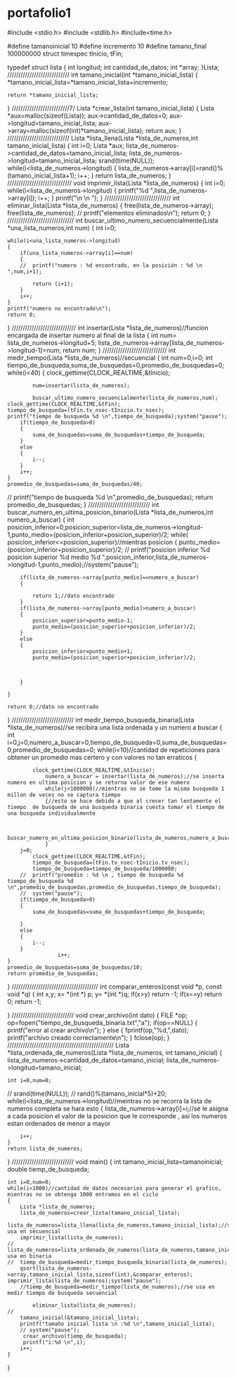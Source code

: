 # portafolio1

 #include <stdio.h>
#include <stdlib.h>
#include<time.h>


#define tamanoinicial 10
#define incremento 10
#define tamano_final 100000000
struct timespec tInicio, tFin;


typedef struct lista
{
	int longitud;
	int cantidad_de_datos;
	int *array;
}Lista;
////////////////////////////
int tamano_inicial(int *tamano_inicial_lista)
{
	*tamano_inicial_lista=*tamano_inicial_lista+incremento;
	
	return *tamano_inicial_lista;
}
//////////////////////////7/
Lista *crear_lista(int tamano_inicial_lista)
{
	Lista *aux=malloc(sizeof(Lista));
	aux->cantidad_de_datos=0;
	aux->longitud=tamano_inicial_lista;
	aux->array=malloc(sizeof(int)*tamano_inicial_lista);
	return aux;	
}
////////////////////////////
Lista *lista_llena(Lista *lista_de_numeros,int tamano_inicial_lista)
{
	int i=0;
	Lista *aux;
	lista_de_numeros->cantidad_de_datos=tamano_inicial_lista;
	lista_de_numeros->longitud=tamano_inicial_lista;
	srand(time(NULL));
	while(i<lista_de_numeros->longitud)
	{
		lista_de_numeros->array[i]=rand()%(tamano_inicial_lista+1);
		i++;
	}
	return lista_de_numeros;
}
/////////////////////////////
void imprimir_lista(Lista *lista_de_numeros)
{
	int i=0;
	while(i<lista_de_numeros->longitud)
	{
		printf("%d ",lista_de_numeros->array[i]);
		i++;
	}
	printf("\n \n ");
}
//////////////////////////////
int eliminar_lista(Lista *lista_de_numeros)
{
	free(lista_de_numeros->array);
	free(lista_de_numeros);
//	printf("elementos eliminados\n");
	return 0;
}
//////////////////////////////
int buscar_ultimo_numero_secuencialmente(Lista *una_lista_numeros,int num)
{
	int i=0;

	while(i<una_lista_numeros->longitud)
	{
	    if(una_lista_numeros->array[i]==num)
	    {
	    //	printf("numero : %d encontrado, en la posición : %d \n ",num,i+1);
	    
	    	return (i+1);
		}
		i++;
	}
	printf("numero no encontrado\n");
	return 0;
	
}
/////////////////////////////
int insertar(Lista *lista_de_numeros)//funcion encargada de insertar numero al final de la lista
{
	int num= lista_de_numeros->longitud+5;
     lista_de_numeros->array[lista_de_numeros->longitud-1]=num;
	return num;
}
/////////////////////////////
int medir_tiempo(Lista *lista_de_numeros)//secuencial
{
	int num=0,i=0;
	int tiempo_de_busqueda,suma_de_busquedas=0,promedio_de_busquedas=0;
	while(i<40)
	{
		clock_gettime(CLOCK_REALTIME,&tInicio);	
	
			num=insertar(lista_de_numeros);
	
			buscar_ultimo_numero_secuencialmente(lista_de_numeros,num);
	clock_gettime(CLOCK_REALTIME,&tFin);
	tiempo_de_busqueda=(tFin.tv_nsec-tInicio.tv_nsec);
	printf("tiempo de busqueda %d \n",tiempo_de_busqueda);system("pause");
		if(tiempo_de_busqueda>0)
		{
			suma_de_busquedas=suma_de_busquedas+tiempo_de_busqueda;
		}
		else
		{
			i--;
		}	
		i++;
	}	
	promedio_de_busquedas=suma_de_busquedas/40;
//	printf("tiempo de busqueda %d \n",promedio_de_busquedas);
	return promedio_de_busquedas;
}
////////////////////////////
int buscar_numero_en_ultima_posicion_binario(Lista *lista_de_numeros,int numero_a_buscar)
{
	int posicion_inferior=0,posicion_superior=lista_de_numeros->longitud-1,punto_medio=(posicion_inferior+posicion_superior)/2;
	while( posicion_inferior<=posicion_superior)//mientras posicion
	{
		punto_medio=(posicion_inferior+posicion_superior)/2;
	//	printf("posicion inferior %d posicion superior %d medio %d ",posicion_inferior,lista_de_numeros->longitud-1,punto_medio);//system("pause");

		if(lista_de_numeros->array[punto_medio]==numero_a_buscar)
		{

			return 1;//dato encontrado
		}
	    if(lista_de_numeros->array[punto_medio]>numero_a_buscar)
	    {
	    	posicion_superior=punto_medio-1;
	    	punto_medio=(posicion_superior+posicion_inferior)/2;
		}
		else
		{
			posicion_inferior=punto_medio+1;
			punto_medio=(posicion_superior+posicion_inferior)/2;		
	


		}
		
	}

	return 0;//dato no encontrado
}
////////////////////////////
 int medir_tiempo_busqueda_binaria(Lista *lista_de_numeros)//se recibira una lista ordenada y un numero a buscar
 {
 	int i=0,j=0,numero_a_buscar=0,tiempo_de_busqueda=0,suma_de_busquedas=0,promedio_de_busquedas=0;
 	while(i<10)//cantidad de repeticiones para obtener un promedio mas certero y con valores no tan erraticos
 	{
 	
 			clock_gettime(CLOCK_REALTIME,&tInicio);	
 				numero_a_buscar = insertar(lista_de_numeros);//se inserta numero en ultima posicion y se retorna valor de ese numero
 				while(j<1000000)//mientras no se tome la misma busqueda 1 millon de veces no se captura tiempo
 				{//esto se hace debido a que al crecer tan lentamente el tiempo  de busqueda de una busqueda binaria cuesta tomar el tiempo de una busqueda individualmente
 					
 					
 				buscar_numero_en_ultima_posicion_binario(lista_de_numeros,numero_a_buscar);j++;
				}
 		j=0;
 			clock_gettime(CLOCK_REALTIME,&tFin);
 			tiempo_de_busqueda=(tFin.tv_nsec-tInicio.tv_nsec);
 			tiempo_de_busqueda=tiempo_de_busqueda/1000000;
 		//	printf("promedio : %d \n , tiempo de busqueda %d  tiempo_de_busqueda %d \n",promedio_de_busquedas,promedio_de_busquedas,tiempo_de_busqueda);
 		//	system("pause");
 		if(tiempo_de_busqueda>0)
		{
			suma_de_busquedas=suma_de_busquedas+tiempo_de_busqueda;
			
		}
		else
		{
			i--;
		}		
			 		i++;
	}
	promedio_de_busquedas=suma_de_busquedas/10;
	return promedio_de_busquedas;
 }
 ///////////////////////////////////////
 int comparar_enteros(const void *p, const void *q)
 {
 	int x,y;
 	x= *(int *) p;
 	y= *(int *)q;
 	if(x>y) return -1;
 	if(x==y) return 0;
 	return -1;
 	
 }
////////////////////////////
void crear_archivo(int dato)
{
	FILE *op;
	 op=fopen("tiempo_de_busqueda_binaria.txt","a");
	if(op==NULL)
	{
		printf("error al crear archivo\n");
	}
	else
	{
		fprintf(op,"%d,",dato);
		printf("archivo creado correctamente\n");
	}
	fclose(op);
}
////////////////////////////////////////////////
Lista *lista_ordenada_de_numeros(Lista *lista_de_numeros, int tamano_inicial)
{
	lista_de_numeros->cantidad_de_datos=tamano_inicial;
	lista_de_numeros->longitud=tamano_inicial;

	int i=0,num=0;
//	srand(time(NULL));
//	rand()%(tamano_inicial*5)+20;
	while(i<lista_de_numeros->longitud)//meintras no se recorra la lista de numeros completa se hara esto 
	{
		lista_de_numeros->array[i]=i;//se le asigna a cada posicion el valor de la posicion que le corresponde , asi los numeros estan ordenados de menor a mayor
		
		i++;
	}
	return lista_de_numeros;
}
////////////////////////////
void main()
{
	int tamano_inicial_lista=tamanoinicial;
	double tiemp_de_busqueda;
	
	int i=0,num=0;
	while(i<1000)//cantidad de datos necesarios para generar el grafico, mientras no se obtenga 1000 entramos en el ciclo
	{
		Lista *lista_de_numeros;
		lista_de_numeros=crear_lista(tamano_inicial_lista);
		lista_de_numeros=lista_llena(lista_de_numeros,tamano_inicial_lista);//se usa en secuencial
		imprimir_lista(lista_de_numeros);
	//	lista_de_numeros=lista_ordenada_de_numeros(lista_de_numeros,tamano_inicial_lista);//se usa en binaria
	//	tiemp_de_busqueda=medir_tiempo_busqueda_binaria(lista_de_numeros);
	    qsort(lista_de_numeros->array,tamano_inicial_lista,sizeof(int),&comparar_enteros);
	imprimir_lista(lista_de_numeros);system("pause");
		//tiemp_de_busqueda=medir_tiempo(lista_de_numeros);//se usa en medir tiempo de busqueda secuencial
			
			eliminar_lista(lista_de_numeros);
	//	
		tamano_inicial(&tamano_inicial_lista);
		printf("tamaño inicial lista \n :%d \n",tamano_inicial_lista);
		// system("pause");
		 crear_archivo(tiemp_de_busqueda);
		 printf("i:%d \n",i);
		i++;
	}
	
}
